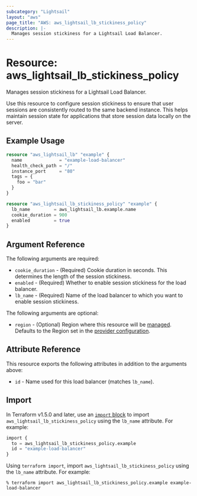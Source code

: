 ```yaml
---
subcategory: "Lightsail"
layout: "aws"
page_title: "AWS: aws_lightsail_lb_stickiness_policy"
description: |-
  Manages session stickiness for a Lightsail Load Balancer.
---
```


# Resource: aws_lightsail_lb_stickiness_policy

Manages session stickiness for a Lightsail Load Balancer.

Use this resource to configure session stickiness to ensure that user sessions are consistently routed to the same backend instance. This helps maintain session state for applications that store session data locally on the server.

## Example Usage

```terraform
resource "aws_lightsail_lb" "example" {
  name              = "example-load-balancer"
  health_check_path = "/"
  instance_port     = "80"
  tags = {
    foo = "bar"
  }
}

resource "aws_lightsail_lb_stickiness_policy" "example" {
  lb_name         = aws_lightsail_lb.example.name
  cookie_duration = 900
  enabled         = true
}
```

## Argument Reference

The following arguments are required:

* `cookie_duration` - (Required) Cookie duration in seconds. This determines the length of the session stickiness.
* `enabled` - (Required) Whether to enable session stickiness for the load balancer.
* `lb_name` - (Required) Name of the load balancer to which you want to enable session stickiness.

The following arguments are optional:

* `region` - (Optional) Region where this resource will be [managed](https://docs.aws.amazon.com/general/latest/gr/rande.html#regional-endpoints). Defaults to the Region set in the [provider configuration](https://registry.terraform.io/providers/hashicorp/aws/latest/docs#aws-configuration-reference).

## Attribute Reference

This resource exports the following attributes in addition to the arguments above:

* `id` - Name used for this load balancer (matches `lb_name`).

## Import

In Terraform v1.5.0 and later, use an [`import` block](https://developer.hashicorp.com/terraform/language/import) to import `aws_lightsail_lb_stickiness_policy` using the `lb_name` attribute. For example:

```terraform
import {
  to = aws_lightsail_lb_stickiness_policy.example
  id = "example-load-balancer"
}
```

Using `terraform import`, import `aws_lightsail_lb_stickiness_policy` using the `lb_name` attribute. For example:

```console
% terraform import aws_lightsail_lb_stickiness_policy.example example-load-balancer
```
